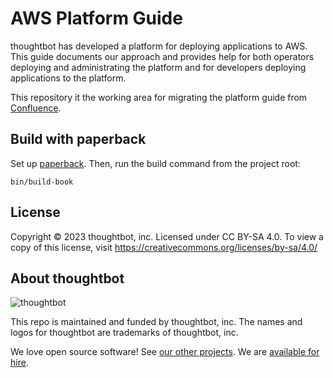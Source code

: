 # AWS Platform Guide

thoughtbot has developed a platform for deploying applications to AWS. This
guide documents our approach and provides help for both operators deploying and
administrating the platform and for developers deploying applications to the
platform.

This repository it the working area for migrating the platform guide from
[Confluence].

[Confluence]: https://thoughtbot.atlassian.net/wiki/spaces/APG/overview

## Build with paperback

Set up [paperback]. Then, run the build command from the project root:

```
bin/build-book
```

[paperback]: https://github.com/thoughtbot/paperback

## License

Copyright © 2023 thoughtbot, inc.
Licensed under CC BY-SA 4.0.
To view a copy of this license, visit
https://creativecommons.org/licenses/by-sa/4.0/

<!-- START /templates/footer.md -->
## About thoughtbot

![thoughtbot](https://thoughtbot.com/thoughtbot-logo-for-readmes.svg)

This repo is maintained and funded by thoughtbot, inc.
The names and logos for thoughtbot are trademarks of thoughtbot, inc.

We love open source software!
See [our other projects][community].
We are [available for hire][hire].

[community]: https://thoughtbot.com/community?utm_source=github
[hire]: https://thoughtbot.com/hire-us?utm_source=github

<!-- END /templates/footer.md -->
